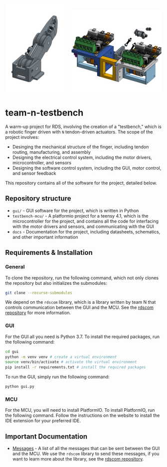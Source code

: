 
<div align="center">
  <img src="docs/img/finger.png" width="200">
  <img src="docs/img/motor-box.png" width="300">
</div>

# team-n-testbench

A warm-up project for RDS, involving the creation of a "testbench," which is a robotic finger driven with `N` tendon-driven actuators. The scope of the project involves:

* Desinging the mechanical structure of the finger, including tendon routing, manufacturing, and assembly
* Designing the electrical control system, including the motor drivers, microcontroller, and sensors
* Designing the software control system, including the GUI, motor control, and sensor feedback

This repository contains all of the software for the project, detailed below.

## Repository structure

* `gui/` - GUI software for the project, which is written in Python
* `testbench-mcu/` - A platformio project for a teensy 4.1, which is the microcontroller for the project, and contains all the code for interfacing with the motor drivers and sensors, and communicating with the GUI
* `docs` - Documentation for the project, including datasheets, schematics, and other important information

## Requirements & Installation

### General

To clone the repository, run the following command, which not only clones the repository but also initializes the submodules:

```bash
git clone --recurse-submodules
```

We depend on the `rdscom` library, which is a library written by team N that controls communication between the GUI and the MCU. See the [rdscom repository](https://github.com/evan-bertis-sample/rdscom) for more information.

### GUI
For the GUI all you need is Python 3.7. To install the required packages, run the following command:

```bash
cd gui
python -m venv venv # create a virtual environment
source venv/bin/activate # activate the virtual environment
pip install -r requirements.txt # install the required packages
```
To run the GUI, simply run the following command:

```bash
python gui.py
```

### MCU
For the MCU, you will need to install PlatformIO. To install PlatformIO, run the following command. Follow the instructions on the website to install the IDE extension for your preferred IDE.

## Important Documentation

* [Messages](docs/messages.md) - A list of all the messages that can be sent between the GUI and the MCU. We use the `rdscom` library to send these messages, if you want to learn more about the library, see the [rdscom repository](https://github.com/evan-bertis-sample/rdscom).